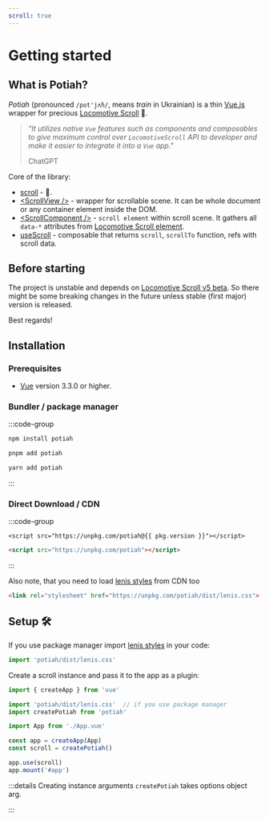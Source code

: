 ```yaml
---
scroll: true
---
```


<script setup>
import pkg from "../../lib/package.json";
</script>

# Getting started

## What is Potiah?

_Potiah_ (pronounced `/pot'jʌɦ/`, means _train_ in Ukrainian) is a thin [Vue.js](https://vuejs.org) wrapper for
precious [Locomotive Scroll](https://github.com/locomotivemtl/locomotive-scroll) 🚂.

> _"It utilizes native `Vue` features such as components and composables to give maximum control over `LocomotiveScroll`
> API to developer and make it easier to integrate it into a `Vue` app."_
>
> ChatGPT

Core of the library:

* [scroll](../core/scroll) - 🚂.
* [\<ScrollView />](../core/scroll-view) - wrapper for scrollable scene. It can be whole document or any container
  element inside the DOM.
* [\<ScrollComponent />](../core/scroll-component) - `scroll element` within scroll scene. It gathers all `data-*`
  attributes from [Locomotive Scroll element](https://scroll.locomotive.ca/docs/#/attributes).
* [useScroll](../core/use-scroll) - composable that returns `scroll`, `scrollTo` function, refs with scroll data.

## Before starting <Badge type="warning" text="UNSTABLE" />

The project is unstable and depends
on [Locomotive Scroll v5 beta](https://github.com/locomotivemtl/locomotive-scroll/tree/v5-beta).
So there might be some breaking changes in the future unless stable (first major) version is released.

Best regards!

## Installation

### Prerequisites

* [Vue](https://vuejs.org) version 3.3.0 or higher.

### Bundler / package manager

:::code-group

```sh [npm]
npm install potiah
```

```sh [pnpm]
pnpm add potiah
```

```sh [yarn]
yarn add potiah
```

:::

### Direct Download / CDN

:::code-group

```html-vue [specified version]
<script src="https://unpkg.com/potiah@{{ pkg.version }}"></script>
```

```html [latest]
<script src="https://unpkg.com/potiah"></script>
```

:::

Also note, that you need to load [lenis styles](https://github.com/studio-freight/lenis#considerations) from CDN too

```html
<link rel="stylesheet" href="https://unpkg.com/potiah/dist/lenis.css">
```

## Setup 🛠️

If you use package manager import [lenis styles](https://github.com/studio-freight/lenis#considerations) in your code:

```js
import 'potiah/dist/lenis.css'
```

Create a scroll instance and pass it to the app as a plugin:

```js {3,4,9,11}
import { createApp } from 'vue'

import 'potiah/dist/lenis.css'  // if you use package manager
import createPotiah from 'potiah'

import App from './App.vue'

const app = createApp(App)
const scroll = createPotiah()

app.use(scroll)
app.mount('#app')
```

:::details Creating instance arguments
`createPotiah` takes options object arg.

[//]: # (TODO link to reference args)
:::
